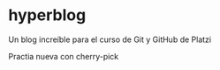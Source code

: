 # hyperblog

Un blog increíble para el curso de Git y GitHub de Platzi

Practia nueva con cherry-pick
